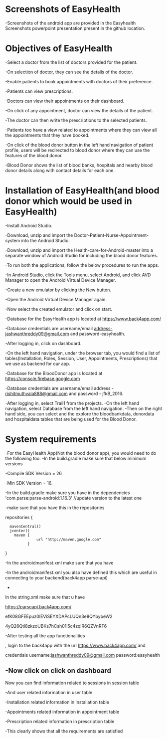 Screenshots of EasyHealth
==========================
-Screenshots of the android app are provided in the Easyhealth Screenshots powerpoint presentation present in the github location.

Objectives of EasyHealth
=========================
-Select a doctor from the list of doctors provided for the patient.

-On selection of doctor, they can see the details of the doctor.

-Enable patients to book appointments with doctors of their preference.

-Patients can view prescriptions.

-Doctors can view their appointments on their dashboard.

-On click of any appointment, doctor can view the details of the patient. 

-The doctor can then write the prescriptions to the selected patients.

-Patients too have a view related to appointments where they can view all the appointments that they have booked.

-On click of the blood donor button in the left hand navigation of patient profile, users will be redirected to blood donor where they can use the features of the blood donor.

-Blood Donor shows the list of blood banks, hospitals and nearby blood donor details along with contact details for each one.


Installation of EasyHealth(and blood donor which would be used in EasyHealth)
==============================================================================
-Install Android Studio.

-Download, unzip and import the Doctor-Patient-Nurse-Appointment-system into the Android Studio.

-Download, unzip and import the Health-care-for-Android-master into a separate window of Android Studio for including the blood donor features.

-To run both the applications, follow the below procedures to run the apps.

-In Android Studio, click the Tools menu, select Android, and click AVD Manager to open the Android Virtual Device Manager.

-Create a new emulator by clicking the New button.

-Open the Android Virtual Device Manager again. 

-Now select the created emulator and click on start.

-Database for the EasyHealth app is located at https://www.back4app.com/

-Database credentials are username/email address-jashwanthreddy09@gmail.com and password-easyhealth.

-After logging in, click on dashboard.

-On the left hand navigation, under the browser tab, you would find a list of tables(Installation, Roles, Session, User, Appointments, Prescriptions) that we use as backend for our app.

-Database for the BloodDonor app is located at https://console.firebase.google.com

-Database credentials are username/email address - rishitmuthyala888@gmail.com and password - jfkB_2016.

-After logging in, select Trail1 from the projects.
-On the left hand navigation, select Database from the left hand navigation.
-Then on the right hand side, you can select and the explore the bloodbankdata, donordata and hospitaldata tables that are being used for the Blood Donor.


System requirements
=====================

-For the EasyHealth App(Not the blood donor app), you would need to do the following too.
-In the build.gradle make sure that below minimum versions

  -Compile SDK Version = 26 

  -Min SDK Version = 16.


-In the build.gradle make sure you have in the dependencies 
 'com.parse:parse-android:1.16.3' //update version to the latest one


-make sure that you have this in the repositories


 repositories {
      
      mavenCentral()
      jcenter()
        maven {
	              url "http://maven.google.com"
              }
  }
  
-In the androidmanifest.xml make sure that you have 

<uses-permission 
 android:name="android.permission.ACCESS_NETWORK_STATE"/>

 <uses-permission android:name="android.permission.INTERNET"/>

-In the androidmanifest.xml you also have defined this which are useful in connecting to your backend(back4app parse-api)

<meta-data      
android:name="com.parse.SERVER_URL"
android:value="@string/back4app_server_url" />
  
<meta-data      
android:name="com.parse.APPLICATION_ID"
android:value="@string/back4app_app_id" />
  
<meta-data
android:name="com.parse.CLIENT_KEY"
android:value="@string/back4app_client_key" />

-
In the string.xml make sure that u have 

<string name="back4app_server_url">https://parseapi.back4app.com/</string>
    
<!-- Change the following strings as required -->

<string name="back4app_app_id">efK08GFEEpuz0IEViSEYXDAPcLUQn3e8QYbybeW2</string>
    
<string name="back4app_client_key">4yQ26Qtl8zkzoUBKs7hCsh01l5c4zqlR6QZVnRF6</string>


-After testing all the app functionalities

, login to the back4app with the url 
	https://www.back4app.com/ and

 credentials
 username:jashwanthreddy09@gmail.com 
password:easyhealth

 
-Now click on click on dashboard
-

Now you can find information related to sessions in session table 


-And user related information in user table


-Installation related information in installation table


-Appointments related information in appointment table


-Prescription related information in prescription table

-This clearly shows that all the requirements are satisfied
